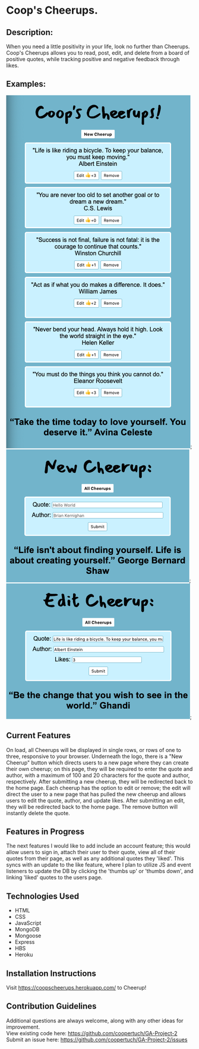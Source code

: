 <h1>Coop's Cheerups.</h1> 

## Description:
When you need a little positivity in your life, look no further than Cheerups. Coop's Cheerups allows you to read, post, edit, and delete from a board of positive quotes, while tracking positive and negative feedback through likes. 

## Examples:
![Project Example 1](images/ProjectExample1.png);
![Project Example 2](images/ProjectExample2.png);
![Project Example 3](images/ProjectExample3.png);

## Current Features
On load, all Cheerups will be displayed in single rows, or rows of one to three, responsive to your browser. Underneath the logo, there is a "New Cheerup" button which directs users to a new page where they can create their own cheerup; on this page, they will be required to enter the quote and author, with a maximum of 100 and 20 characters for the quote and author, respectively. After submitting a new cheerup, they will be redirected back to the home page. Each cheerup has the option to edit or remove; the edit will direct the user to a new page that has pulled the new cheerup and allows users to edit the quote, author, and update likes. After submitting an edit, they will be redirected back to the home page. The remove button will instantly delete the quote.

## Features in Progress
The next features I would like to add include an account feature; this would allow users to sign in, attach their user to their quote, view all of their quotes from their page, as well as any additional quotes they 'liked'. This syncs with an update to the like feature, where I plan to utilize JS and event listeners to update the DB by clicking the 'thumbs up' or 'thumbs down', and linking 'liked' quotes to the users page. 

## Technologies Used
* HTML
* CSS
* JavaScript
* MongoDB 
* Mongoose
* Express
* HBS
* Heroku

## Installation Instructions
Visit https://coopscheerups.herokuapp.com/ to Cheerup!

## Contribution Guidelines
Additional questions are always welcome, along with any other ideas for improvement.<br>
View existing code here: https://github.com/coopertuch/GA-Project-2<br>
Submit an issue here: https://github.com/coopertuch/GA-Project-2/issues
